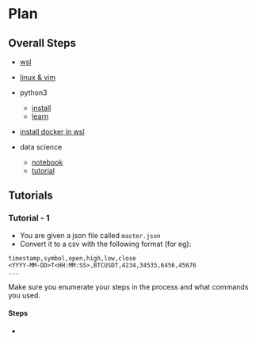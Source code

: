 # Plan

## Overall Steps

- [wsl](https://learn.microsoft.com/en-us/windows/wsl/install)
- [linux &amp; vim](https://www.loom.com/share/bb4f66d9b2b440fd8e2ef7dcabd540cd?sid=ed3e6188-40c9-438d-8694-df3ee7a376cd)
- python3
    - [install](https://medium.com/@rhdzmota/python-development-on-the-windows-subsystem-for-linux-wsl-17a0fa1839d)
    - [learn](https://youtube.com/playlist?list=PL6gx4Cwl9DGAcbMi1sH6oAMk4JHw91mC_)
- [install docker in wsl](https://docs.docker.com/desktop/wsl/)

- data science
    - [notebook](https://github.com/Synalytica/stock-xyz-research/blob/3723e7726fd8903642ea291831a69fa36c92c1ea/src/research/feature-processing.ipynb)
    - [tutorial](https://youtube.com/playlist?list=PLWKjhJtqVAblQe2CCWqV4Zy3LY01Z8aF1)

## Tutorials

### Tutorial - 1

- You are given a json file called `master.json`
- Convert it to a csv with the following format (for eg):

```csv
timestamp,symbol,open,high,low,close
<YYYY-MM-DD>T<HH:MM:SS>,BTCUSDT,4234,34535,6456,45676
...
```

Make sure you enumerate your steps in the process and what commands you used.


#### Steps

- <!-- TODO: add steps here -->

